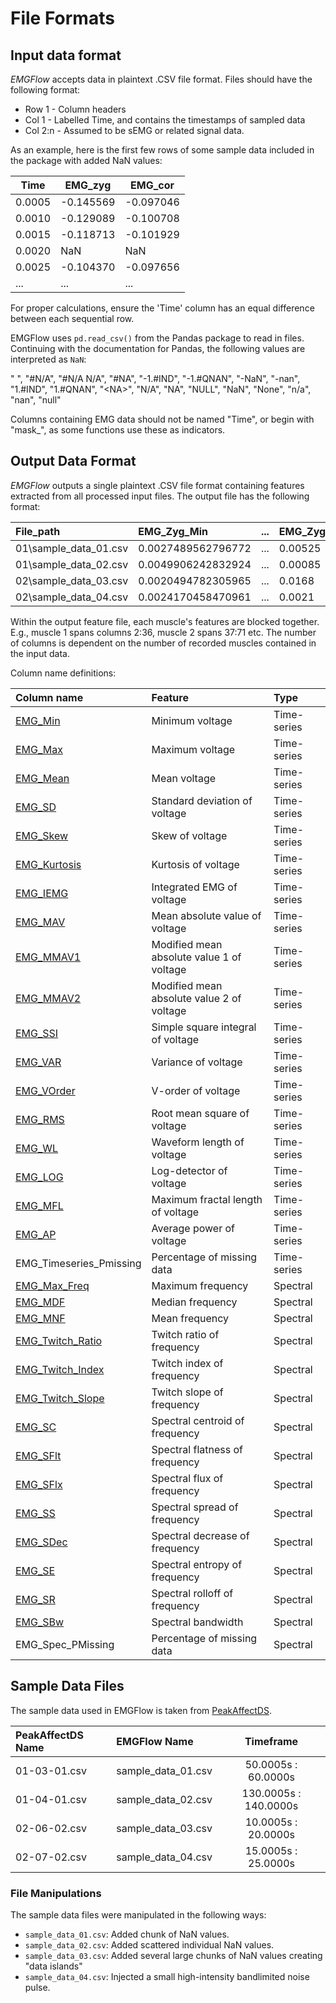 # File Formats

## Input data format

_EMGFlow_ accepts data in plaintext .CSV file format. Files should have the following format:

- Row 1 - Column headers
- Col 1 - Labelled Time, and contains the timestamps of sampled data
- Col 2:n - Assumed to be sEMG or related signal data.

As an example, here is the first few rows of some sample data included in the package with added NaN values:

| Time   | EMG_zyg   | EMG_cor   |
| ------ | --------- | --------- |
| 0.0005 | -0.145569 | -0.097046 |
| 0.0010 | -0.129089 | -0.100708 |
| 0.0015 | -0.118713 | -0.101929 |
| 0.0020 | NaN       | NaN       |
| 0.0025 | -0.104370 | -0.097656 |
| ...    | ...       | ...       |

For proper calculations, ensure the 'Time' column has an equal difference between each sequential row.

EMGFlow uses `pd.read_csv()` from the Pandas package to read in files. Continuing with the documentation for Pandas, the following values are interpreted as `NaN`:

" ", "#N/A", "#N/A N/A", "#NA", "-1.#IND", "-1.#QNAN", "-NaN", "-nan", "1.#IND", "1.#QNAN", "\<NA\>", "N/A", "NA", "NULL", "NaN", "None", "n/a", "nan", "null"

Columns containing EMG data should not be named "Time", or begin with "mask\_", as some functions use these as indicators.

## Output Data Format

*EMGFlow* outputs a single plaintext .CSV file format containing features extracted from all processed input files. The output file has the following format:

| File_path | EMG_Zyg_Min | ... | EMG_Zyg_SpecPmissing | EMG_Cor_Min | ... | EMG_Cor_SpecPmissing |
| :-- | :-- | :-- | :-- | :-- | :-- | :-- |
| 01\sample_data_01.csv | 0.0027489562796772 | ... | 0.00525 | 0.0035784079507369 | ... | 0.0058 |
| 01\sample_data_02.csv | 0.0049906242832924 | ... | 0.00085 | 0.0040041486806442 | ... | 0.00035 |
| 02\sample_data_03.csv | 0.0020494782305965 | ... | 0.0168 | 0.0021287377144706 | ... | 0.01805 |
| 02\sample_data_04.csv | 0.0024170458470961 | ... | 0.0021 | 0.0021508113881666 | ... | 0.001 |

Within the output feature file, each muscle's features are blocked together. E.g., muscle 1 spans columns 2:36, muscle 2 spans 37:71 etc. The number of columns is dependent on the number of recorded muscles contained in the input data.

Column name definitions:

| Column name | Feature | Type |
| :-- | :-- | :-- |
| [EMG_Min](./extract-features#basic-time-series-statistics) | Minimum voltage | Time-series |
| [EMG_Max](./extract-features#basic-time-series-statistics) | Maximum voltage | Time-series |
| [EMG_Mean](./extract-features#basic-time-series-statistics) | Mean voltage | Time-series |
| [EMG_SD](./extract-features#basic-time-series-statistics) | Standard deviation of voltage | Time-series |
| [EMG_Skew](./extract-features#basic-time-series-statistics) | Skew of voltage | Time-series |
| [EMG_Kurtosis](./extract-features#basic-time-series-statistics) | Kurtosis of voltage | Time-series |
| [EMG_IEMG](./extract-features.md#calc_iemg) | Integrated EMG of voltage | Time-series |
| [EMG_MAV](./extract-features.md#calc_mav) | Mean absolute value of voltage | Time-series |
| [EMG_MMAV1](./extract-features.md#calc_mmav1) | Modified mean absolute value 1 of voltage | Time-series |
| [EMG_MMAV2](./extract-features.md#calc_mmav2) | Modified mean absolute value 2 of voltage | Time-series |
| [EMG_SSI](./extract-features.md#calc_ssi) | Simple square integral of voltage | Time-series |
| [EMG_VAR](./extract-features.md#calc_var) | Variance of voltage | Time-series |
| [EMG_VOrder](./extract-features.md#calc_vorder) | V-order of voltage | Time-series |
| [EMG_RMS](./extract-features.md#calc_rms) | Root mean square of voltage | Time-series |
| [EMG_WL](./extract-features.md#calc_wl) | Waveform length of voltage | Time-series |
| [EMG_LOG](./extract-features.md#calc_log) | Log-detector of voltage | Time-series |
| [EMG_MFL](./extract-features.md#calc_mfl) | Maximum fractal length of voltage | Time-series |
| [EMG_AP](./extract-features.md#calc_ap) | Average power of voltage | Time-series |
| EMG_Timeseries_Pmissing | Percentage of missing data | Time-series |
| [EMG_Max_Freq](./extract-features.md#basic-time-series-statistics) | Maximum frequency | Spectral |
| [EMG_MDF](./extract-features.md#calc_mdf) | Median frequency | Spectral |
| [EMG_MNF](./extract-features.md#calc_mnf) | Mean frequency | Spectral |
| [EMG_Twitch_Ratio](./extract-features.md#calc_twitch_ratio) | Twitch ratio of frequency | Spectral |
| [EMG_Twitch_Index](./extract-features.md#calc_twitch_index) | Twitch index of frequency | Spectral |
| [EMG_Twitch_Slope](./extract-features.md#calc_twitch_slope) | Twitch slope of frequency | Spectral |
| [EMG_SC](./extract-features.md#calc_sc) | Spectral centroid of frequency | Spectral |
| [EMG_SFlt](./extract-features.md#calc_sflt) | Spectral flatness of frequency | Spectral |
| [EMG_SFlx](./extract-features.md#calc_sflx) | Spectral flux of frequency | Spectral |
| [EMG_SS](./extract-features.md#calc_ss) | Spectral spread of frequency | Spectral |
| [EMG_SDec](./extract-features.md#calc_sdec) | Spectral decrease of frequency | Spectral |
| [EMG_SE](./extract-features.md#calc_se) | Spectral entropy of frequency | Spectral |
| [EMG_SR](./extract-features.md#calc_sr) | Spectral rolloff of frequency | Spectral |
| [EMG_SBw](./extract-features.md#calc_sbw) | Spectral bandwidth | Spectral |
| EMG_Spec_PMissing | Percentage of missing data | Spectral |

## Sample Data Files

The sample data used in EMGFlow is taken from [PeakAffectDS](https://zenodo.org/records/6403363).

| PeakAffectDS Name | EMGFlow Name       | Timeframe             |
| :---------------- | :----------------- | :-------------------: |
| 01-03-01.csv      | sample_data_01.csv | 50.0005s : 60.0000s   |
| 01-04-01.csv      | sample_data_02.csv | 130.0005s : 140.0000s |
| 02-06-02.csv      | sample_data_03.csv | 10.0005s : 20.0000s   |
| 02-07-02.csv      | sample_data_04.csv | 15.0005s : 25.0000s   |

### File Manipulations

The sample data files were manipulated in the following ways:
- `sample_data_01.csv`: Added chunk of NaN values.
- `sample_data_02.csv`: Added scattered individual NaN values.
- `sample_data_03.csv`: Added several large chunks of NaN values creating "data islands"
- `sample_data_04.csv`: Injected a small high-intensity bandlimited noise pulse.